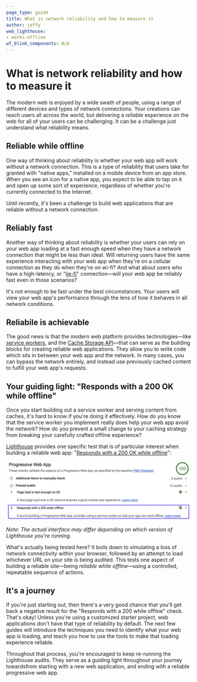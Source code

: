 ```yaml
---
page_type: guide
title: What is network reliability and how to measure it
author: jeffy
web_lighthouse: 
- works-offline
wf_blink_components: N/A
---
```


# What is network reliability and how to measure it

The modern web is enjoyed by a wide swath of people, using a range of different
devices and types of network connections. Your creations can reach users all
across the world, but delivering a _reliable_ experience on the web for all of
your users can be challenging. It can be a challenge just understand what
reliability means.

## Reliable while offline

One way of thinking about reliability is whether your web app will work without
a network connection. This is a type of reliability that users take for granted
with "native apps," installed on a mobile device from an app store. When you see
an icon for a native app, you expect to be able to tap on it and open up some
sort of experience, regardless of whether you're currently connected to the
Internet.

Until recently, it's been a challenge to build web applications that are
reliable without a network connection.

## Reliably fast

Another way of thinking about reliability is whether your users can rely on your
web app loading at a fast enough speed when they have a network connection that
might be less than ideal. Will returning users have the same experience
interacting with your web app when they're on a cellular connection as they do
when they're on wi-fi? And what about users who have a high-latency, or
"[lie-fi](https://developers.google.com/web/fundamentals/performance/poor-connectivity/#lie-fi)"
connection—will your web app be reliably fast even in those scenarios?

It's not enough to  be fast under the best circumstances. Your users will view
your web app's performance through the lens of how it behaves in all network
conditions.

## Reliabile is achievable

The good news is that the modern web platform provides technologies—like
[service workers](https://developer.mozilla.org/en-US/docs/Web/API/Service_Worker_API),
and the
[Cache Storage API](https://developer.mozilla.org/en-US/docs/Web/API/CacheStorage)—that
can serve as the building blocks for creating reliable web applications. They
allow you to write code which sits in between your web app and the network. In
many cases, you can bypass the network entirely, and instead use previously
cached content to fulfill your web app's requests. 

## Your guiding light: "Responds with a 200 OK while offline"

Once you start building out a service worker and serving content from caches,
it's hard to know if you're doing it effectively. How do you know that the
service worker you implement really does help your web app avoid the network?
How do you prevent a small change to your caching strategy from breaking your
carefully crafted offline experience?

[Lighthouse](https://developers.google.com/web/tools/lighthouse/) provides one
specific test that is of particular interest when building a reliable web app:
"[Responds with a 200 OK while offline](https://developers.google.com/web/tools/lighthouse/audits/http-200-when-offline)":

![image](./responds-200-offline.png)

_Note: The actual interface may differ depending on which version of Lighthouse
you're running._

What's actually being tested here? It boils down to simulating a loss of network
connectivity within your browser, followed by an attempt to load whichever URL
on your site is being audited. This tests one aspect of building a reliable
site—being _reliable while offline_—using a controlled, repeatable sequence of
actions.

## It's a journey

If you're just starting out, then there's a very good chance that you'll get
back a negative result for the "Responds with a 200 while offline" check. That's
okay!  Unless you're using a customized starter project, web applications don't
have that type of reliability by default. The next few guides will introduce the
techniques you need to identify what your web app is loading, and teach you how
to use the tools to make that loading experience reliable.

Throughout that process, you're encouraged to keep re-running the Lighthouse
audits. They serve as a guiding light throughout your journey towardsfrom
starting with a new web application, and ending with a reliable progressive web
app.